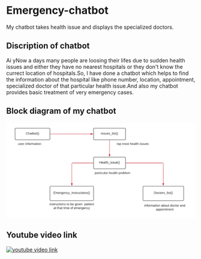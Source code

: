 # Emergency-chatbot
My chatbot takes health issue and displays the specialized doctors.

## Discription of chatbot
 Ai yNow a days many people are loosing their lifes due to sudden health issues and either they have no nearest hospitals or they don't know the currect location of hospitals.So, I have done a chatbot which helps to find the information about the hospital like phone number, location, appointment, specialized doctor of that particular health issue.And also my chatbot provides basic treatment of very emergency cases.

## Block diagram of my chatbot
 ![Block diagram](https://raw.githubusercontent.com/18pa1a05h2/MLchatbot/main/Blank%20diagram.png)

## Youtube video link
 [![youtube video link](https://img.youtube.com/vi/Y647JGv1Zn4/0.jpg)](https://www.youtube.com/watch?v=Y647JGv1Zn4)

